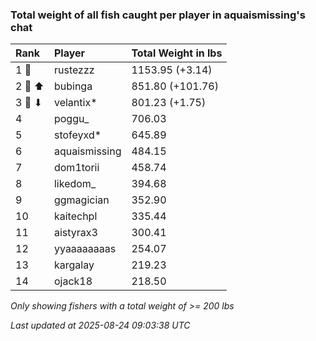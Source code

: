 ### Total weight of all fish caught per player in aquaismissing's chat

| Rank   | Player        | Total Weight in lbs |
|:-------|:--------------|:--------------------|
| 1 🥇   | rustezzz      | 1153.95 (+3.14)     |
| 2 🥈 ⬆ | bubinga       | 851.80 (+101.76)    |
| 3 🥉 ⬇ | velantix*     | 801.23 (+1.75)      |
| 4      | poggu_        | 706.03              |
| 5      | stofeyxd*     | 645.89              |
| 6      | aquaismissing | 484.15              |
| 7      | dom1torii     | 458.74              |
| 8      | likedom_      | 394.68              |
| 9      | ggmagician    | 352.90              |
| 10     | kaitechpl     | 335.44              |
| 11     | aistyrax3     | 300.41              |
| 12     | yyaaaaaaaas   | 254.07              |
| 13     | kargalay      | 219.23              |
| 14     | ojack18       | 218.50              |

_Only showing fishers with a total weight of >= 200 lbs_

_Last updated at 2025-08-24 09:03:38 UTC_